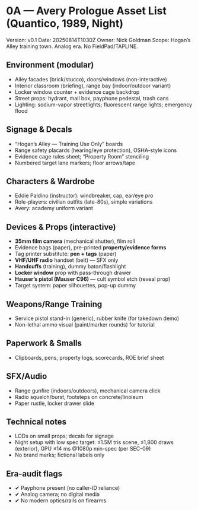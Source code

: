 # 0A — Avery Prologue Asset List (Quantico, 1989, Night)
Version: v0.1
Date: 20250814T1030Z
Owner: Nick Goldman
Scope: Hogan’s Alley training town. Analog era. No FieldPad/TAPLINE.

## Environment (modular)
- Alley facades (brick/stucco), doors/windows (non-interactive)
- Interior classroom (briefing), range bay (indoor/outdoor variant)
- Locker window counter + evidence cage backdrop
- Street props: hydrant, mail box, payphone pedestal, trash cans
- Lighting: sodium-vapor streetlights; fluorescent range lights; emergency flood

## Signage & Decals
- “Hogan’s Alley — Training Use Only” boards
- Range safety placards (hearing/eye protection), OSHA-style icons
- Evidence cage rules sheet; “Property Room” stenciling
- Numbered target lane markers; floor arrows/tape

## Characters & Wardrobe
- Eddie Paldino (instructor): windbreaker, cap, ear/eye pro
- Role-players: civilian outfits (late-80s), simple variations
- Avery: academy uniform variant

## Devices & Props (interactive)
- **35mm film camera** (mechanical shutter), film roll
- Evidence bags (paper), pre-printed **property/evidence forms**
- Tag printer substitute: **pen + tags** (paper)
- **VHF/UHF radio** handset (belt) — SFX only
- **Handcuffs** (training), dummy baton/flashlight
- **Locker window** prop with pass-through drawer
- **Hauser’s pistol (Mauser C96)** — cult symbol etch (reveal prop)
- Target system: paper silhouettes, pop-up dummy

## Weapons/Range Training
- Service pistol stand-in (generic), rubber knife (for takedown demo)
- Non-lethal ammo visual (paint/marker rounds) for tutorial

## Paperwork & Smalls
- Clipboards, pens, property logs, scorecards, ROE brief sheet

## SFX/Audio
- Range gunfire (indoors/outdoors), mechanical camera click
- Radio squelch/burst, footsteps on concrete/linoleum
- Paper rustle, locker drawer slide

## Technical notes
- LODs on small props; decals for signage
- Night setup with low spec target: ≤1.5M tris scene, ≤1,800 draws (exterior), GPU ≤14 ms @1080p min-spec (per SEC-09)
- No brand marks; fictional labels only

## Era-audit flags
- ✔ Payphone present (no caller-ID reliance)
- ✔ Analog camera; no digital media
- ✔ No modern optics/rails on firearms
